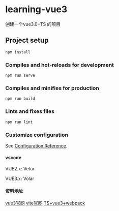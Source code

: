 # learning-vue3

创建一个vue3.0+TS 的项目

## Project setup
```
npm install
```

### Compiles and hot-reloads for development
```
npm run serve
```

### Compiles and minifies for production
```
npm run build
```

### Lints and fixes files
```
npm run lint
```

### Customize configuration
See [Configuration Reference](https://cli.vuejs.org/config/).


#### vscode


VUE2.x: Vetur

VUE3.x: Volar

#### 资料地址

[vue3官网](https://v3.cn.vuejs.org/guide/installation.html#cdn)
[vite官网](https://cn.vitejs.dev/guide/#scaffolding-your-first-vite-project)
[TS+vue3+webpack](https://24kcs.github.io/vue3_study/00_%E8%AF%BE%E7%A8%8B%E4%BB%8B%E7%BB%8D.html)
